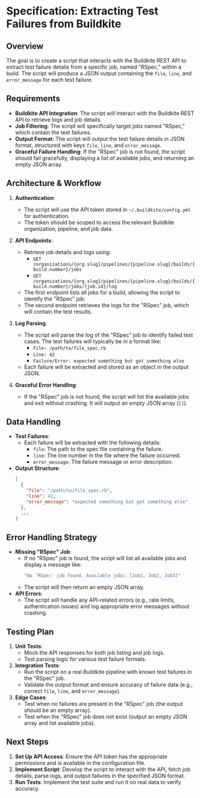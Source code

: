 # Specification: Extracting Test Failures from Buildkite

## Overview
The goal is to create a script that interacts with the Buildkite REST API to extract test failure details from a specific job, named "RSpec," within a build. The script will produce a JSON output containing the `file`, `line`, and `error_message` for each test failure.

## Requirements
- **Buildkite API Integration**: The script will interact with the Buildkite REST API to retrieve logs and job details.
- **Job Filtering**: The script will specifically target jobs named "RSpec," which contain the test failures.
- **Output Format**: The script will output the test failure details in JSON format, structured with keys `file`, `line`, and `error_message`.
- **Graceful Failure Handling**: If the "RSpec" job is not found, the script should fail gracefully, displaying a list of available jobs, and returning an empty JSON array.

## Architecture & Workflow
1. **Authentication**:
   - The script will use the API token stored in `~/.buildkite/config.yml` for authentication.
   - The token should be scoped to access the relevant Buildkite organization, pipeline, and job data.

2. **API Endpoints**:
   - Retrieve job details and logs using:
     - `GET /organizations/{org.slug}/pipelines/{pipeline.slug}/builds/{build.number}/jobs`
     - `GET /organizations/{org.slug}/pipelines/{pipeline.slug}/builds/{build.number}/jobs/{job.id}/log`
   - The first endpoint lists all jobs for a build, allowing the script to identify the "RSpec" job.
   - The second endpoint retrieves the logs for the "RSpec" job, which will contain the test results.

3. **Log Parsing**:
   - The script will parse the log of the "RSpec" job to identify failed test cases. The test failures will typically be in a format like:
     - `File: /path/to/file_spec.rb`
     - `Line: 42`
     - `Failure/Error: expected something but got something else`
   - Each failure will be extracted and stored as an object in the output JSON.

4. **Graceful Error Handling**:
   - If the "RSpec" job is not found, the script will list the available jobs and exit without crashing. It will output an empty JSON array (`[]`).

## Data Handling
- **Test Failures**:
  - Each failure will be extracted with the following details:
    - `file`: The path to the spec file containing the failure.
    - `line`: The line number in the file where the failure occurred.
    - `error_message`: The failure message or error description.
- **Output Structure**:
  ```json
  [
    {
      "file": "/path/to/file_spec.rb",
      "line": 42,
      "error_message": "expected something but got something else"
    },
    ...
  ]
  ```

## Error Handling Strategy
- **Missing "RSpec" Job**:
  - If no "RSpec" job is found, the script will list all available jobs and display a message like:
    ```bash
    "No 'RSpec' job found. Available jobs: [Job1, Job2, Job3]"
    ```
  - The script will then return an empty JSON array.
- **API Errors**:
  - The script will handle any API-related errors (e.g., rate limits, authentication issues) and log appropriate error messages without crashing.

## Testing Plan
1. **Unit Tests**:
   - Mock the API responses for both job listing and job logs.
   - Test parsing logic for various test failure formats.
2. **Integration Tests**:
   - Run the script on a real Buildkite pipeline with known test failures in the "RSpec" job.
   - Validate the output format and ensure accuracy of failure data (e.g., correct `file`, `line`, and `error_message`).
3. **Edge Cases**:
   - Test when no failures are present in the "RSpec" job (the output should be an empty array).
   - Test when the "RSpec" job does not exist (output an empty JSON array and list available jobs).

## Next Steps
1. **Set Up API Access**: Ensure the API token has the appropriate permissions and is available in the configuration file.
2. **Implement Script**: Develop the script to interact with the API, fetch job details, parse logs, and output failures in the specified JSON format.
3. **Run Tests**: Implement the test suite and run it on real data to verify accuracy.

